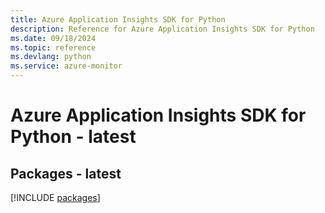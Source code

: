 ```yaml
---
title: Azure Application Insights SDK for Python
description: Reference for Azure Application Insights SDK for Python
ms.date: 09/18/2024
ms.topic: reference
ms.devlang: python
ms.service: azure-monitor
---
```

# Azure Application Insights SDK for Python - latest
## Packages - latest
[!INCLUDE [packages](application-insights-index.md)]